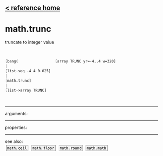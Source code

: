 [< reference home](ceammc_lib.html)
---

# math.trunc


truncate to integer value

```


[bang(                 [array TRUNC yr=-4..4 w=320]
|
[list.seq -4 4 0.025]
|
[math.trunc]
|
[list->array TRUNC]

            
```

---
arguments:


---
properties:


---
see also:<br>
[![math.ceil](img/object_math.ceil.png)](math.ceil.html)
[![math.floor](img/object_math.floor.png)](math.floor.html)
[![math.round](img/object_math.round.png)](math.round.html)
[![math.math](img/object_math.math.png)](math.math.html)
